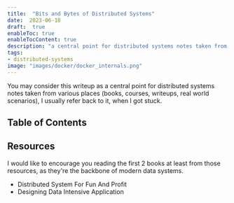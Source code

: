 ```yaml
---
title:  "Bits and Bytes of Distributed Systems"
date:  2023-06-18
draft:  true
enableToc: true
enableTocContent: true
description: "a central point for distributed systems notes taken from various places (books, courses, writeups, real world scenarios), I usually refer back to it, when I got stuck"
tags:
- distributed-systems
image: "images/docker/docker_internals.png"
---
```



You may consider this writeup as a central point for distributed systems notes taken from various places (books, courses, writeups, real world scenarios), I usually refer back to it, when I got stuck.

## Table of Contents






## Resources
I would like to encourage you reading the first 2 books at least from those resources, as they're the backbone of modern data systems.

- Distributed System For Fun And Profit
- Designing Data Intensive Application